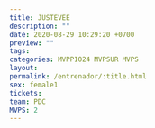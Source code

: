 ```yaml
---
title: JUSTEVEE
description: ""
date: 2020-08-29 10:29:20 +0700
preview: ""
tags: 
categories: MVPP1024 MVPSUR MVPS
layout: 
permalink: /entrenador/:title.html
sex: female1
tickets: 
team: PDC
MVPS: 2
---
```

